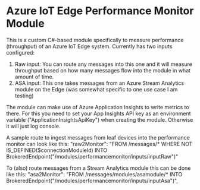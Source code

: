 # Azure IoT Edge Performance Monitor Module
This is a custom C#-based module specifically to measure performance (throughput) of an Azure IoT Edge system.
Currently has two inputs configured:
1) Raw input: You can route any messages into this one and it will measure throughput based on how many messages flow into the module in what amount of time.
2) ASA input: This one takes messages from an Azure Stream Analytics module on the Edge (was somewhat specific to one use case I am testing)

The module can make use of Azure Application Insights to write metrics to there. For this you need to set your App Insights API key as an environment variable ("ApplicationInsightsApiKey") when creating the module. Otherwise it will just log console.

A sample route to ingest messages from leaf devices into the performance monitor can look like this: 
"raw2Monitor": "FROM /messages/* WHERE NOT IS_DEFINED($connectionModuleId) INTO BrokeredEndpoint(\"/modules/performancemonitor/inputs/inputRaw\")"

To (also) route messages from a Stream Analytics module this can be done like this:
"asa2Monitor": "FROM /messages/modules/asamodule/* INTO BrokeredEndpoint(\"/modules/performancemonitor/inputs/inputAsa\")",
